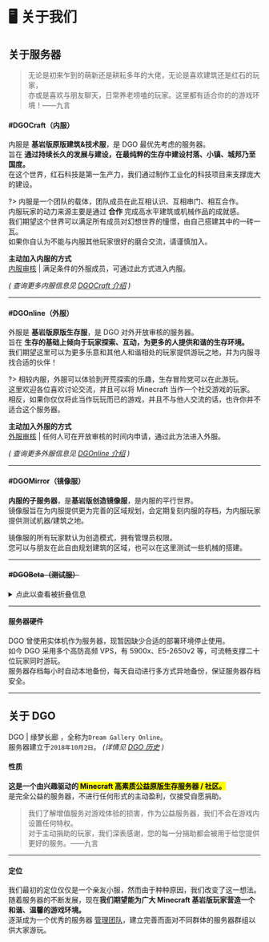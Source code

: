<!-- notice/about -->

# 🖥 关于我们

## 关于服务器

> 无论是初来乍到的萌新还是耕耘多年的大佬，无论是喜欢建筑还是红石的玩家，<br/>
> 亦或是喜欢与朋友聊天，日常养老唠嗑的玩家。这里都有适合你的的游戏环境！——九言

#### #DGOCraft（内服）

内服是 **基岩版原版建筑&技术服**，是 DGO 最优先考虑的服务器。<br/>
旨在 **通过持续长久的发展与建设，在最纯粹的生存中建设村落、小镇、城邦乃至国度。** <br/>
在这个世界，红石科技是第一生产力，我们通过制作工业化的科技项目来支撑庞大的建设。

?> 内服是一个团队的载体，团队成员在此互相认识、互相串门、相互合作。<br/>
内服玩家的动力来源主要是通过 **合作** 完成高水平建筑或机械作品的成就感。<br/>
我们期望这个世界可以满足所有成员对幻想世界的憧憬，由自己搭建其中的一砖一瓦。<br/>
如果你自认为不能与内服其他玩家很好的磨合交流，请谨慎加入。

**主动加入内服的方式** <br/>
[内服审核](notice/join?id=二、内服审核) | 满足条件的外服成员，可通过此方式进入内服。

_( 查询更多内服信息见 [DGOCraft 介绍](information/DGOCraft/2nd) )_

---

#### #DGOnline（外服）

外服是 **基岩版原版生存服**，是 DGO 对外开放审核的服务器。<br/>
旨在 **生存的基础上倾向于玩家探索、互动，为更多的人提供和谐的生存环境。** <br/>
我们期望这里可以为更多乐意和其他人和谐相处的玩家提供游玩之地，并为内服寻找合适的伙伴！

?> 相较内服，外服可以体验到开荒探索的乐趣，生存冒险党可以在此游玩。<br/>
这里欢迎各位喜欢讨论交流，并且可以将 Minecraft 当作一个社交游戏的玩家。<br/>
相反，如果你仅仅将此当作玩玩而已的游戏，并且不与他人交流的话，也许你并不适合这个服务器。

**主动加入外服的方式**<br/>
[外服审核](/notice/join?id=一、外服审核) | 任何人可在开放审核的时间内申请，通过此方法进入外服。

_( 查询更多外服信息见 [DGOnline 介绍](information/DGOnline/4th) )_

---

#### #DGOMirror（镜像服）

**内服的子服务器**，是**基岩版创造镜像服**，是内服的平行世界。<br/>
镜像服旨在为内服提供更为完善的区域规划，会定期复刻内服的存档，为内服玩家提供测试机器/建筑之地。

镜像服的所有玩家默认为创造模式，拥有管理员权限。<br/>
您可以与朋友在此自由规划建筑的区域，也可以在这里测试一些机械的搭建。

---

#### ~~#DGOBeta（测试服）~~

<details>
<summary>点此以查看被折叠信息</summary>

**外服的子服务器**，是**基岩版生存测试服。** <br/>
测试服旨在为外服玩家提供一个提前尝试新版本之地,体验重大版本更新的新内容。

当官方发布重大更新的版本时，测试服会开启并紧跟最新版。<br/>
服务器不定期开放。在正式版发布且主服完成跟进后，测试服会关闭并对玩家提供测试服的地图。

</details>

---

#### 服务器硬件

DGO 曾使用实体机作为服务器，现暂因缺少合适的部署环境停止使用。<br/>
如今 DGO 采用多个高防高频 VPS，有 5900x、E5-2650v2 等，可流畅支撑二十位玩家同时游玩。<br/>
服务器存档每小时自动本地备份，每天自动进行多方式异地备份，保证服务器存档安全。

---

## 关于 DGO

DGO | 缘梦长廊 ，全称为`Dream Gallery Online`。 <br/>
服务器建立于`2018年10月2日`。 _(详情见 [DGO 历史](information/DGOHistory) )_

#### 性质

**这是一个由兴趣驱动的<mark> Minecraft 高素质公益原版生存服务器 / 社区。**</mark><br/>
是完全公益的服务器，不进行任何形式的主动盈利，仅接受自愿捐助。 <br/>

> 我们了解增值服务对游戏体验的损害，作为公益服务器，我们不会在游戏内设置任何特权。<br/>
> 对于主动捐助的玩家，我们深表感谢，您的每一分捐助都会被用于给您提供更好的服务。——九言

---

#### 定位

我们最初的定位仅仅是一个亲友小服，然而由于种种原因，我们改变了这一想法。<br/>
随着服务器的不断发展，现在**我们期望能为广大 Minecraft 基岩版玩家营造一个和谐、温馨的游戏环境。**<br/>
逐渐成为一个优秀的服务器 [管理团队](other/contact?id=管理组)，建立完善而面对不同群体的服务器群组以供大家游玩。
